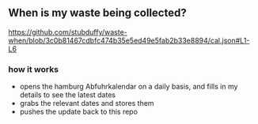## When is my waste being collected?
  https://github.com/stubduffy/waste-when/blob/3c0b81467cdbfc474b35e5ed49e5fab2b33e8894/cal.json#L1-L6
  
  ### how it works
  - opens the hamburg Abfuhrkalendar on a daily basis, and fills in my details to see the latest dates
  - grabs the relevant dates and stores them
  - pushes the update back to this repo
  
